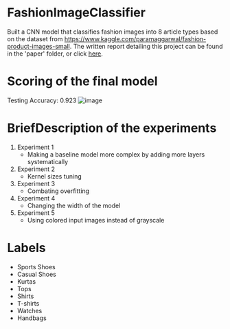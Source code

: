 # FashionImageClassifier
Built a CNN model that classifies fashion images into 8 article types based on the dataset from https://www.kaggle.com/paramaggarwal/fashion-product-images-small. The written report detailing this project can be found in the 'paper' folder, or click [here](/paper/CS4100_Report.pdf).

# Scoring of the final model
Testing Accuracy: 0.923
![image](https://user-images.githubusercontent.com/57016570/123311868-a11c6200-d4f5-11eb-811c-3361bdb500ac.png)

# BriefDescription of the experiments
1. Experiment 1
   - Making a baseline model more complex by adding more layers systematically 
3. Experiment 2
   - Kernel sizes tuning
5. Experiment 3
   - Combating overfitting
7. Experiment 4
   - Changing the width of the model 
9. Experiment 5
   - Using colored input images instead of grayscale

# Labels 
- Sports Shoes
- Casual Shoes
- Kurtas 
- Tops 
- Shirts 
- T-shirts 
- Watches 
- Handbags
